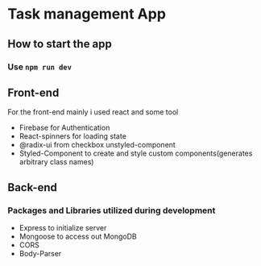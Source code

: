 # Task management App
## How to start the app
### Use ```npm run dev```

## Front-end 
For the front-end mainly i used react and some tool
- Firebase for Authentication
- React-spinners for loading state
- @radix-ui from checkbox unstyled-component
- Styled-Component to create and style custom components(generates arbitrary class names)

## Back-end
### Packages and Libraries utilized during development
- Express to initialize server
- Mongoose to access out MongoDB
- CORS
- Body-Parser

